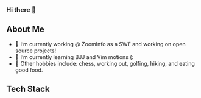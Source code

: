 ### Hi there 👋

## About Me
- 🔭 I’m currently working @ ZoomInfo as a SWE and working on open source projects!
- 🌱 I’m currently learning BJJ and Vim motions (:
- 😤 Other hobbies include: chess, working out, golfing, hiking, and eating good food. 

## Tech Stack

